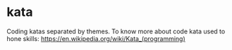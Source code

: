 # kata
Coding katas separated by themes. To know more about code kata used to hone skills: https://en.wikipedia.org/wiki/Kata_(programming)
